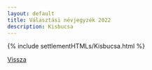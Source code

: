 ```yaml
---
layout: default
title: Választási névjegyzék 2022
description: Kisbucsa
---
```


{% include settlementHTMLs/Kisbucsa.html %}

[Vissza](../)